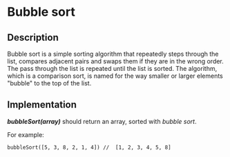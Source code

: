 # Bubble sort

## Description

Bubble sort is a simple sorting algorithm that repeatedly steps through the list, compares adjacent pairs and swaps them if they are in the wrong order. The pass through the list is repeated until the list is sorted. The algorithm, which is a comparison sort, is named for the way smaller or larger elements "bubble" to the top of the list.

## Implementation

**_bubbleSort(array)_** should return an array, sorted with _bubble sort_.

For example:

```
bubbleSort([5, 3, 8, 2, 1, 4]) //  [1, 2, 3, 4, 5, 8]
```
